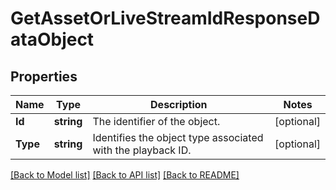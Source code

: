 # GetAssetOrLiveStreamIdResponseDataObject

## Properties
Name | Type | Description | Notes
------------ | ------------- | ------------- | -------------
**Id** | **string** | The identifier of the object. | [optional] 
**Type** | **string** | Identifies the object type associated with the playback ID. | [optional] 

[[Back to Model list]](../README.md#documentation-for-models) [[Back to API list]](../README.md#documentation-for-api-endpoints) [[Back to README]](../README.md)


